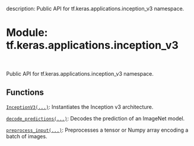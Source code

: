 description: Public API for tf.keras.applications.inception_v3 namespace.

<div itemscope itemtype="http://developers.google.com/ReferenceObject">
<meta itemprop="name" content="tf.keras.applications.inception_v3" />
<meta itemprop="path" content="Stable" />
</div>

# Module: tf.keras.applications.inception_v3

<!-- Insert buttons and diff -->

<table class="tfo-notebook-buttons tfo-api nocontent" align="left">

</table>



Public API for tf.keras.applications.inception_v3 namespace.



## Functions

[`InceptionV3(...)`](../../../tf/keras/applications/inception_v3/InceptionV3.md): Instantiates the Inception v3 architecture.

[`decode_predictions(...)`](../../../tf/keras/applications/inception_v3/decode_predictions.md): Decodes the prediction of an ImageNet model.

[`preprocess_input(...)`](../../../tf/keras/applications/inception_v3/preprocess_input.md): Preprocesses a tensor or Numpy array encoding a batch of images.

